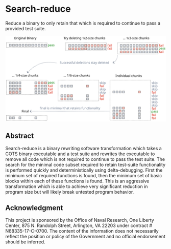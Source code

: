 Search-reduce
=============

Reduce a binary to only retain that which is required to continue to
pass a provided test suite.

![Search-reduce signature graphic.](.search-reduce.svg)

## Abstract
Search-reduce is a binary rewriting software transformation which
takes a COTS binary executable and a test suite and rewrites the
executable to remove all code which is not required to continue to
pass the test suite.  The search for the minimal code subset required
to retain test-suite functionality is performed quickly and
deterministically using delta-debugging.  First the minimum set of
required functions is found, then the minimum set of basic blocks
within each of these functions is found.  This is an aggressive
transformation which is able to achieve very significant reduction in
program size but will likely break untested program behavior.


## Acknowledgment

This project is sponsored by the Office of Naval Research, One Liberty
Center, 875 N. Randolph Street, Arlington, VA 22203 under contract #
N68335-17-C-0700.  The content of the information does not necessarily
reflect the position or policy of the Government and no official
endorsement should be inferred.
